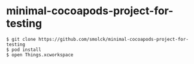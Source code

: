 # minimal-cocoapods-project-for-testing

```
$ git clone https://github.com/smolck/minimal-cocoapods-project-for-testing
$ pod install
$ open Things.xcworkspace
```
